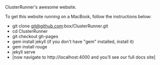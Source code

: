 ClusterRunner's awesome website.

To get this website running on a MacBook, follow the instructions below:

- git clone git@github.com:box/ClusterRunner.git 
- cd ClusterRunner
- git checkout gh-pages
- gem install jekyll (if you don't have "gem" installed, install it)
- gem install rouge
- jekyll serve
- [now navigate to http://localhost:4000 and you'll see our full docs site]
